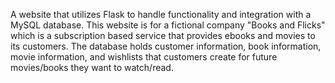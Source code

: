 A website that utilizes Flask to handle functionality and integration with a MySQL database. This website is for a fictional company "Books and Flicks" which is a subscription based service that provides ebooks and movies to its customers. The database holds customer information, book information, movie information, and wishlists that customers create for future movies/books they want to watch/read.
